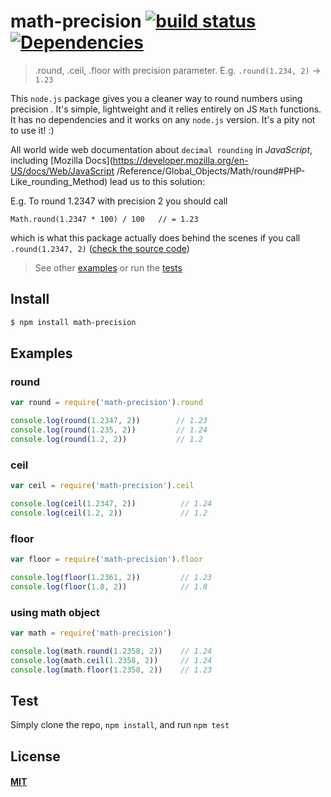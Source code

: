 # math-precision [![build status](https://travis-ci.org/FlorinDavid/node-math-precision.svg)](http://travis-ci.org/FlorinDavid/node-math-precision)[![Dependencies](https://img.shields.io/david/FlorinDavid/node-math-precision.svg)](https://david-dm.org/FlorinDavid/node-math-precision)

> .round, .ceil, .floor with precision parameter. E.g. `.round(1.234, 2)` → `1.23`

This `node.js` package gives you a cleaner way to round numbers using precision
. It's simple, lightweight and it relies entirely on JS `Math` functions. 
It has no dependencies and it works on any `node.js` version. 
It's a pity not to use it! :)

All world wide web documentation about `decimal rounding` in *JavaScript*, 
including [Mozilla Docs](https://developer.mozilla.org/en-US/docs/Web/JavaScript
/Reference/Global_Objects/Math/round#PHP-Like_rounding_Method) 
lead us to this solution:
 
E.g. To round 1.2347 with precision 2 you should call

  `Math.round(1.2347 * 100) / 100   // = 1.23`
  
which is what this package actually does behind the scenes  if you call 
`.round(1.2347, 2)` ([check the source code](https://github.com/FlorinDavid/node-math-precision/blob/master/index.js))


> See other [examples](#examples) or run the [tests](#test) 

## Install

```sh
$ npm install math-precision
```

## Examples  

### round

```js
var round = require('math-precision').round

console.log(round(1.2347, 2))        // 1.23
console.log(round(1.235, 2))         // 1.24
console.log(round(1.2, 2))           // 1.2

```

### ceil

```js
var ceil = require('math-precision').ceil

console.log(ceil(1.2347, 2))          // 1.24
console.log(ceil(1.2, 2))             // 1.2

```

### floor

```js
var floor = require('math-precision').floor

console.log(floor(1.2361, 2))         // 1.23
console.log(floor(1.8, 2))            // 1.8

```

### using math object

```js
var math = require('math-precision')

console.log(math.round(1.2358, 2))    // 1.24
console.log(math.ceil(1.2358, 2))     // 1.24
console.log(math.floor(1.2358, 2))    // 1.23

```


## Test

Simply clone the repo, `npm install`, and run `npm test`

## License

#### [MIT](https://opensource.org/licenses/MIT)
